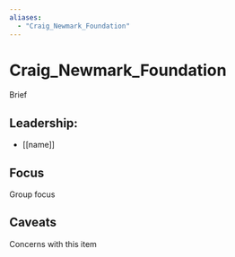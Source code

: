 ```yaml
---
aliases:
  - "Craig_Newmark_Foundation"
---
```

# Craig_Newmark_Foundation

Brief

## Leadership:

- [[name]]

## Focus

Group focus

## Caveats 

Concerns with this item